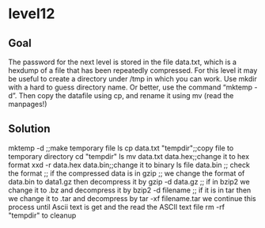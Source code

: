 # level12

## Goal

The password for the next level is stored in the file data.txt, which is a hexdump of a file that has been repeatedly compressed. For this level it may be useful to create a directory under /tmp in which you can work. Use mkdir with a hard to guess directory name. Or better, use the command “mktemp -d”. Then copy the datafile using cp, and rename it using mv (read the manpages!)

## Solution
mktemp -d ;;make temporary file
ls
cp data.txt "tempdir";;copy file to temporary directory
cd "tempdir"
ls
mv data.txt data.hex;;change it to hex format
xxd -r data.hex data.bin;;change it to binary
ls
file data.bin ;; check the format
;; if the compressed data is in gzip 
;; we change the format of data.bin to data1.gz then decompress it by gzip -d data.gz
;; if in bzip2 we change it to .bz and decompress it by bzip2 -d filename
;; if it is in tar then we change it to .tar and decompress by tar -xf filename.tar we continue this process until Ascii text is get and the read the ASCII text file 
rm -rf "tempdir" to cleanup